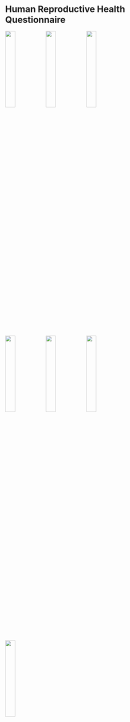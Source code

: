 # Human Reproductive Health Questionnaire

<img src="https://user-images.githubusercontent.com/55882627/211477460-7a60ac43-b1f8-4ebc-b0bc-6f17108d3054.jpg" width=25% height=25%> <img src="https://user-images.githubusercontent.com/55882627/211477470-8c2703f3-3edc-4d02-a7b0-5602b1a38ba6.jpg" width=25% height=25%>
<img src="https://user-images.githubusercontent.com/55882627/211477475-cef3985c-7811-45a9-b2eb-38a1402f7197.jpg" width=25% height=25%>
<img src="https://user-images.githubusercontent.com/55882627/211477480-5e9042ce-13fd-492c-9860-2688e9b5941a.jpg" width=25% height=25%>
<img src="https://user-images.githubusercontent.com/55882627/211477491-bfcae79f-8712-4fee-82a0-df952b036e98.jpg" width=25% height=25%>
<img src="https://user-images.githubusercontent.com/55882627/211477503-62f9f8aa-69cb-483a-a209-ed823171f898.jpg" width=25% height=25%>
<img src="https://user-images.githubusercontent.com/55882627/211477514-2a9b2b45-c29a-4a3a-a8df-516de2c2f436.jpg" width=25% height=25%>
